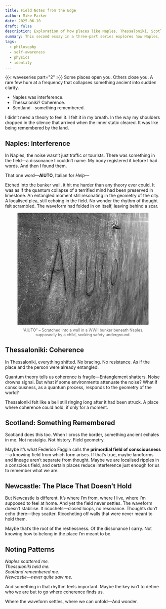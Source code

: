 ```yaml
---
title: Field Notes from the Edge
author: Mike Parker
date: 2025-06-10
draft: false
description: Exploration of how places like Naples, Thessaloniki, Scotland, and Newcastle interact with consciousness, memory, and resonance.
summary: This second essay in a three-part series explores how Naples, Thessaloniki, Scotland, and Newcastle each shaped the internal field of perception. Where thought scrambles or settles, interference or coherence emerges, and the land seems to remember you, or not.
tags:
  - philosophy
  - self-awareness
  - physics
  - identity
---
```


{{< waveseries part="2" >}}
Some places open you. Others close you. A rare few hum at a frequency that collapses something ancient into sudden clarity.

- Naples was interference.
- Thessaloniki? Coherence.
- Scotland—something remembered.

I didn’t need a theory to feel it. I felt it in my breath. In the way my shoulders dropped in the silence that arrived when the inner static cleared. It was like being remembered by the land.

## Naples: Interference

In Naples, the noise wasn’t just traffic or tourists. There was something in the field—a dissonance I couldn’t name. My body registered it before I had words. And then I found them.

That one word—**AIUTO**, Italian for _Help_— 

Etched into the bunker wall, it hit me harder than any theory ever could. It was as if the quantum collapse of a terrified mind had been preserved in limestone. An entangled moment still resonating in the geometry of the city. A localised plea, still echoing in the field. No wonder the rhythm of thought felt scrambled. The waveform had folded in on itself, leaving behind a scar.

<figure style="text-align: center;">
  <img src="./aiuto.jpeg" alt="AIUTO” – Scratched into a wall in a WWII bunker beneath Naples, supposedly by a child, seeking safety underground." style="max-width: 100%; height: auto;" />
  <figcaption style="font-size: 0.9em; color: #666; margin-top: 0.5em;">
    “AIUTO” – Scratched into a wall in a WWII bunker beneath Naples, supposedly by a child, seeking safety underground.
  </figcaption>
</figure>

## Thessaloniki: Coherence

In Thessaloniki, everything shifted. No bracing. No resistance. As if the place and the person were already entangled.

Quantum theory tells us coherence is fragile—Entanglement shatters. Noise drowns signal. But what if some environments attenuate the noise? What if consciousness, as a quantum process, responds to the geometry of the world?

Thessaloniki felt like a bell still ringing long after it had been struck. A place where coherence could hold, if only for a moment.

## Scotland: Something Remembered

Scotland does this too. When I cross the border, something ancient exhales in me. Not nostalgia. Not history. Field geometry. 

Maybe it’s what Federico Faggin calls the **primordial field of consciousness**—a knowing field from which form arises. If that’s true, maybe landforms and lineage aren’t separate from thought. Maybe we are localised ripples in a conscious field, and certain places reduce interference just enough for us to remember what we are.

## Newcastle: The Place That Doesn’t Hold

But Newcastle is different. It’s where I’m from, where I live, where I’m supposed to feel at home. And yet the field never settles. The waveform doesn’t stabilise. It ricochets—closed loops, no resonance. Thoughts don’t echo there—they scatter. Ricocheting off walls that were never meant to hold them.

Maybe that’s the root of the restlessness. Of the dissonance I carry. Not knowing how to belong in the place I’m meant to be.

## Noting Patterns

_Naples scattered me._<br/>
_Thessaloniki held me._<br/>
_Scotland remembered me._<br/>
_Newcastle—never quite saw me._<br/>

And something in that rhythm feels important. Maybe the key isn’t to define who we are but to go where coherence finds us.

Where the waveform settles, where we can unfold—And wonder.